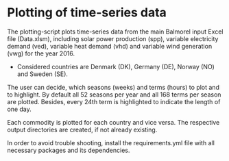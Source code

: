 # Plotting of time-series data

The plotting-script plots time-series data from the main Balmorel input Excel file (Data.xlsm), including solar power production (spp), variable electricity demand (ved), variable heat demand (vhd) and variable wind generation (vwg) for the year 2016.

- Considered countries are Denmark (DK), Germany (DE), Norway (NO) and Sweden (SE).


The user can decide, which seasons (weeks) and terms (hours) to plot and to highlight. By default all 52 seasons per year and all 168 terms per season are plotted. Besides, every 24th term is highlighted to indicate the length of one day.

Each commodity is plotted for each country and vice versa. The respective output directories are created, if not already existing.


In order to avoid trouble shooting, install the requirements.yml file with all necessary packages and its dependencies.

